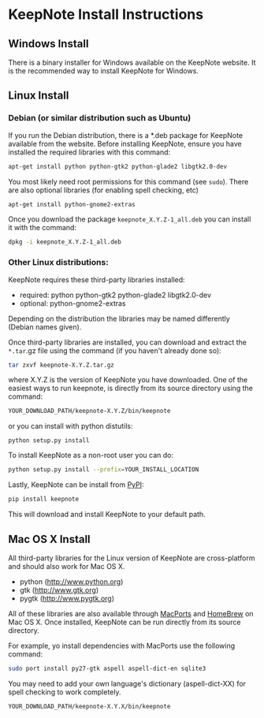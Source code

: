 KeepNote Install Instructions
=============================

## Windows Install

There is a binary installer for Windows available on the KeepNote website.
It is the recommended way to install KeepNote for Windows.


## Linux Install

###  Debian (or similar distribution such as Ubuntu)

If you run the Debian distribution, there is a *.deb package for
KeepNote available from the website.  Before installing KeepNote,
ensure you have installed the required libraries with this command:

```sh
apt-get install python python-gtk2 python-glade2 libgtk2.0-dev
```

You most likely need root permissions for this command (see `sudo`).
There are also optional libraries (for enabling spell checking, etc)

```sh
apt-get install python-gnome2-extras
```

Once you download the package `keepnote_X.Y.Z-1_all.deb` you can
install it with the command:

```sh
dpkg -i keepnote_X.Y.Z-1_all.deb
```

### Other Linux distributions:

KeepNote requires these third-party libraries installed:

- required: python python-gtk2 python-glade2 libgtk2.0-dev
- optional: python-gnome2-extras

Depending on the distribution the libraries may be named differently
(Debian names given).

Once third-party libraries are installed, you can download and extract
the `*.tar`.gz file using the command (if you haven't already done so):

```sh
tar zxvf keepnote-X.Y.Z.tar.gz
```

where X.Y.Z is the version of KeepNote you have downloaded.  One of
the easiest ways to run keepnote, is directly from its source
directory using the command:

```sh
YOUR_DOWNLOAD_PATH/keepnote-X.Y.Z/bin/keepnote
```

or you can install with python distutils:

```
python setup.py install
```

To install KeepNote as a non-root user you can do:

```sh
python setup.py install --prefix=YOUR_INSTALL_LOCATION
```

Lastly, KeepNote can be install from [PyPI](https://pypi.python.org/pypi):

```sh
pip install keepnote
```

This will download and install KeepNote to your default path.


## Mac OS X Install

All third-party libraries for the Linux version of KeepNote are 
cross-platform and should also work for Mac OS X.  

 - python (http://www.python.org)
 - gtk (http://www.gtk.org)
 - pygtk (http://www.pygtk.org)

All of these libraries are also available through
[MacPorts](https://www.macports.org/) and [HomeBrew](brew.sh/) on Mac
OS X.  Once installed, KeepNote can be run directly from its source
directory.


For example, yo install dependencies with MacPorts use the following command:

```sh
sudo port install py27-gtk aspell aspell-dict-en sqlite3
```

You may need to add your own language's dictionary (aspell-dict-XX) for 
spell checking to work completely.


```sh
YOUR_DOWNLOAD_PATH/keepnote-X.Y.X/bin/keepnote
```
